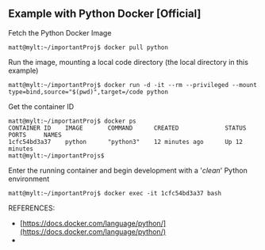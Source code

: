 ## Example with Python Docker [Official]  

Fetch the Python Docker Image  
```
matt@mylt:~/importantProj$ docker pull python
```
Run the image, mounting a local code directory (the local directory in this example)  
```
matt@mylt:~/importantProj$ docker run -d -it --rm --privileged --mount type=bind,source="$(pwd)",target=/code python
```
Get the container ID
```
matt@mylt:~/importantProj$ docker ps
CONTAINER ID    IMAGE       COMMAND      CREATED             STATUS          PORTS     NAMES
1cfc54bd3a37    python      "python3"    12 minutes ago      Up 12 minutes             
matt@mylt:~/importantProjs$
```
Enter the running container and begin development with a '*clean*' Python environment
```
matt@mylt:~/importantProj$ docker exec -it 1cfc54bd3a37 bash
```


REFERENCES:
* [https://docs.docker.com/language/python/](https://docs.docker.com/language/python/)  
* 
